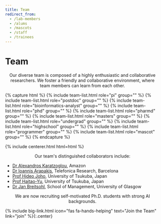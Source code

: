 ```yaml
---
title: Team
redirect_from:
  - /lab-members
  - /alums
  - /mascots
  - /staff
  - /trainees
---
```


# <i class="fas fa-users"></i>Team

<p style="text-align: center;">
Our diverse team is composed of a highly enthusiastic and collaborative researchers. We foster a friendly and collaborative environment, where team members can learn from each other.
</p>

{% capture html %}
{% include team-list.html role="pi" group="" %}
{% include team-list.html role="postdoc" group="" %}
{% include team-list.html role="bioinformatics-analyst" group="" %}
{% include team-list.html role="phd" group="" %}
{% include team-list.html role="pharmd" group="" %}
{% include team-list.html role="masters" group="" %}
{% include team-list.html role="undergrad" group="" %}
{% include team-list.html role="highschool" group="" %}
{% include team-list.html role="programmer" group="" %}
{% include team-list.html role="mascot" group="" %}
{% endcapture %}

{% include centerer.html html=html %}
<p style="text-align: center;">
Our team's distinguished collaborators include:
<ul>
  <li><a href="https://alexiskz.wordpress.com/" target="_blank">Dr Alexandros Karatzoglou</a>, Amazon</li>
  <li><a href="https://iarapakis.github.io/">Dr Ioannis Arapakis</a>, Telefonica Research, Barcelona</li>
  <li><a href="https://joholab.slis.tsukuba.ac.jp/">Prof Hideo Joho</a>, University of Tsukuba, Japan</li>
  <li><a href="https://ii-research-yu.github.io/">Prof Haitao-Yu</a>, University of Tsukuba, Japan</li>
  <li><a href="https://www.linkedin.com/in/jan-breitsohl-34807226/">Dr Jan Breitsohl</a>, School of Management, University of Glasgow</li>
</ul>
</p>

<!-- section break -->
<p style="text-align: center;">
We are now recruiting self-motivated Ph.D. students with strong AI backgrounds.
</p>
{%
  include big-link.html
  icon="fas fa-hands-helping"
  text="Join the Team"
  link="join"
%}{:.center}


<!-- section break -->





<!-- section break -->
<!-- 
{%
  include figure.html
  image="images/team/group.jpg"
  caption="Mangul Lab Research Group"
  width="100%" 
%} -->
